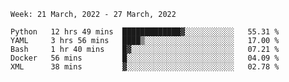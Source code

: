 <!--START_SECTION:waka-->
```text
Week: 21 March, 2022 - 27 March, 2022

Python   12 hrs 49 mins  █████████████▓░░░░░░░░░░░   55.31 % 
YAML     3 hrs 56 mins   ████▒░░░░░░░░░░░░░░░░░░░░   17.00 % 
Bash     1 hr 40 mins    █▓░░░░░░░░░░░░░░░░░░░░░░░   07.21 % 
Docker   56 mins         █░░░░░░░░░░░░░░░░░░░░░░░░   04.09 % 
XML      38 mins         ▓░░░░░░░░░░░░░░░░░░░░░░░░   02.78 % 
```
<!--END_SECTION:waka-->
